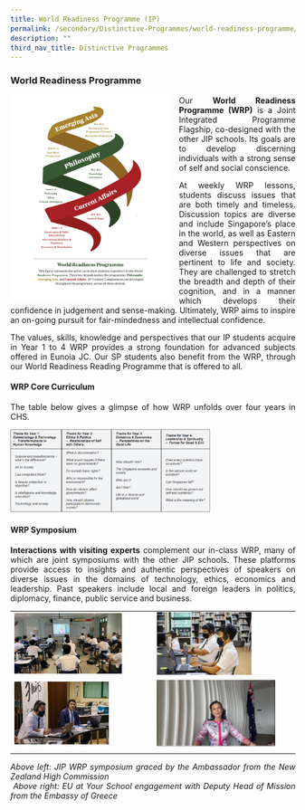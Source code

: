 ```yaml
---
title: World Readiness Programme (IP)
permalink: /secondary/Distinctive-Programmes/world-readiness-programme/
description: ""
third_nav_title: Distinctive Programmes
---
```

### World Readiness Programme
<style>
p {text-align: justify;}
</style>
<img src="/images/wrp1.png" style="width:283px;height:360px;margin-right:15px;" align="left"> Our&nbsp;**World Readiness Programme (WRP)**&nbsp;is a Joint Integrated Programme Flagship, co-designed with the other JIP schools. Its goals are to develop discerning individuals with a strong sense of self and social conscience.

At weekly WRP lessons, students discuss issues that are both timely and timeless. Discussion topics are diverse and include Singapore’s place in the world, as well as Eastern and Western perspectives on diverse issues that are pertinent to life and society. They are challenged to stretch the breadth and depth of their cognition, and in a manner which develops their confidence in judgement and sense-making. Ultimately, WRP aims to inspire an on-going pursuit for fair-mindedness and intellectual confidence.

The values, skills, knowledge and perspectives that our IP students acquire in Year 1 to 4 WRP provides a strong foundation for advanced subjects offered in Eunoia JC. Our SP students also benefit from the WRP, through our World Readiness Reading Programme that is offered to all.

#### WRP Core Curriculum

The table below gives a glimpse of how WRP unfolds over four years in CHS.

<img src="/images/wrp2.png" style="width:70%">

#### WRP Symposium

**Interactions with visiting experts**&nbsp;complement our in-class WRP, many of which are joint symposiums with the other JIP schools. These platforms provide access to insights and authentic perspectives of speakers on diverse issues in the domains of technology, ethics, economics and leadership. Past speakers include local and foreign leaders in politics, diplomacy, finance, public service and business.

|  	|  	|
|---	|---	|
| <img src="/images/wrp3.png" style="width:80%"> 	| <img src="/images/wrp4.png" style="width:70%"> 	|
|  <img src="/images/wrp5.png" style="width:70%">	|  <img src="/images/wrp6.png" style="width:88%">	|
|  	|  	|

_Above left: JIP WRP symposium graced by the Ambassador from the New Zealand High Commission_  
&nbsp;_Above right: EU at Your School engagement with Deputy Head of Mission from the Embassy of Greece_